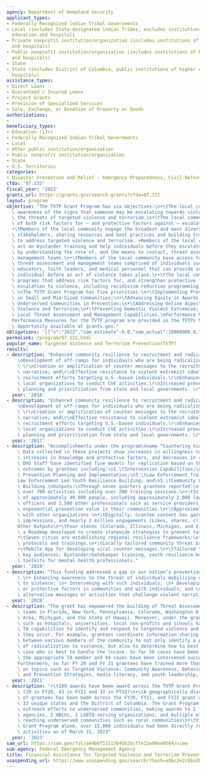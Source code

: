 ```yaml
---
agency: Department of Homeland Security
applicant_types:
- Federally Recognized lndian Tribal Governments
- Local (includes State-designated lndian Tribes, excludes institutions of higher
  education and hospitals
- Private nonprofit institution/organization (includes institutions of higher education
  and hospitals)
- Public nonprofit institution/organization (includes institutions of higher education
  and hospitals)
- State
- State (includes District of Columbia, public institutions of higher education and
  hospitals)
assistance_types:
- Direct Loans
- Guaranteed / Insured Loans
- Project Grants
- Provision of Specialized Services
- Sale, Exchange, or Donation of Property or Goods
authorizations:
- .
beneficiary_types:
- Education (13+)
- Federally Recognized Indian Tribal Governments
- Local
- Other public institution/organization
- Public nonprofit institution/organization
- State
- U.S. Territories
categories:
- Disaster Prevention and Relief - Emergency Preparedness, Civil Defense
cfda: '97.132'
fiscal_year: '2022'
grants_url: https://grants.gov/search-grants?cfda=97.132
layout: program
objective: "The TVTP Grant Program has six objectives:\n•\tThe local community has\
  \ awareness of the signs that someone may be escalating towards violence and of\
  \ the threats of targeted violence and terrorism.\n•\tThe local community has awareness\
  \ of both risk factors for – and protective factors against – escalation to violence.\n\
  •\tMembers of the local community engage the broadest and most diverse set of local\
  \ stakeholders, sharing resources and best practices and building trusted partnerships\
  \ to address targeted violence and terrorism. •Members of the local community can\
  \ act on bystander training and help individuals before they escalate to violence\
  \ by understanding the role of, and the means to contact, threat assessment, and\
  \ management teams.\n•\tMembers of the local community have access to multi-disciplinary\
  \ threat assessment and management teams comprised of individuals such as psychologists,\
  \ educators, faith leaders, and medical personnel that can provide support to an\
  \ individual before an act of violence takes place.\n•\tThe local community has\
  \ programs that address risk factors for, and strengthen protective factors against,\
  \ escalation to violence, including recidivism reduction programming.\nPriorities:\
  \ \nThe TVTP Grant Program has five priorities:\n•\tImplementing Prevention Capabilities\
  \ in Small and Mid-Sized Communities;\n•\tAdvancing Equity in Awards and Engaging\
  \ Underserved Communities in Prevention;\n•\tAddressing Online Aspects of Targeted\
  \ Violence and Terrorism;\n•\tPreventing Domestic Violent Extremism; and\n•\tEnhancing\
  \ Local Threat Assessment and Management Capabilities.\nPerformance Measures:\n\
  Performance Measures for the TVTP program are provided in the TVTPs Notice of Funding\
  \ Opportunity available at grants.gov."
obligations: '[{"x":"2022","sam_estimate":0.0,"sam_actual":20000000.0,"usa_spending_actual":19999992.0},{"x":"2023","sam_estimate":20000000.0,"sam_actual":0.0,"usa_spending_actual":19805288.41},{"x":"2024","sam_estimate":20000000.0,"sam_actual":0.0,"usa_spending_actual":17906547.94}]'
permalink: /program/97.132.html
popular_name: Targeted Violence and Terrorism Prevention(TVTP)
results:
- description: "Enhanced community resilience to recruitment and radicalization; \r\
    \nDevelopment of off-ramps for individuals who are being radicalized to violence;\
    \ \r\nCreation or amplification of counter messages to the recruitment or radicalization\
    \ narrative; and\r\nEffective resistance to violent extremist ideology and online\
    \ recruitment efforts targeting U.S.-based individuals.\r\nEnhanced capacity of\
    \ local organizations to conduct CVE activities.\r\nIncreased prevention and resilience\
    \ planning and prioritization from state and local governments. \r\n"
  year: '2016'
- description: "Enhanced community resilience to recruitment and radicalization; \r\
    \nDevelopment of off-ramps for individuals who are being radicalized to violence;\
    \ \r\nCreation or amplification of counter messages to the recruitment or radicalization\
    \ narrative; and\r\nEffective resistance to violent extremist ideology and online\
    \ recruitment efforts targeting U.S.-based individuals.\r\nEnhanced capacity of\
    \ local organizations to conduct CVE activities.\r\nIncreased prevention and resilience\
    \ planning and prioritization from state and local governments. \r\n"
  year: '2017'
- description: "Accomplishments under the program\nname “Countering Violent Extremism”:\
    \ Data collected in these projects show increases in willingness to intervene,\
    \ increases in knowledge and protective factors, and decreases in risk factors.\
    \ DHS Staff have identified five models for replication based on these positive\
    \ outcomes by grantees including:\n1.\tIntervention Capabilities;\n2.\tRegional\
    \ Prevention Planning and Implementation;\n3.\tLaw Enforcement Training;\n4.\t\
    Law Enforcement Led Youth Resilience Building; and\n5.\tCommunity Led Resilience\
    \ Building.\nOutputs:\nThrough seven quarters grantees reported:\n•\tConducting\
    \ over 700 activities including over 200 training sessions.\n•\tIn person participation\
    \ of approximately 40,000 people, including approximately 2,000 law enforcement\
    \ officers and 2,500 other professionals such as service providers that have an\
    \ exponential prevention value in their communities.\n•\tApproximately 1,300 partnerships\
    \ with other organizations.\n•\tDigitally: Grantee content has garnered 4 million\
    \ impressions, and nearly 2 million engagements (Likes, shares, clicks, etc.).\n\
    Other Outputs\n•\tFour states (Colorado, Illinois, Michigan, and Virginia) piloted\
    \ a Roadmap developed to create statewide strategies to prevent targeted violence\n\
    •\tSeven cities are establishing regional resilience frameworks:\n•\tIntervention\
    \ protocols and trainings.\n•\tLocally tailored community threat briefings.\n\
    •\tMobile App for developing viral counter messages.\n•\tTailored training to\
    \ key audiences: Bystander/Gatekeeper training, youth resilience-building curricula,\
    \ toolkits for mental health professionals."
  year: '2019'
- description: "This funding addressed a gap in our nation’s prevention capabilities:\
    \ \n• Enhancing awareness to the threat of individuals mobilizing or radicalizing\
    \ to violence; \n• Intervening with such individuals; \n• Developing resilience\
    \ or protective factors in communities and with individuals; and \n• Providing\
    \ alternative messages or activities that challenge violent narratives."
  year: '2020'
- description: "The grant has empowered the building of Threat Assessment Management\
    \ teams in Florida, New York, Pennsylvania, Colorado, Washington D.C., the Bay\
    \ Area, Michigan, and the state of Hawaii. Moreover, under the grant, local institutions\
    \ such as hospitals, universities, local non-profits and schools have developed\
    \ TA capabilities to identify and respond to targeted violence and terrorism before\
    \ they occur. For example, grantees coordinate information sharing and meetings\
    \ between various members of the community to not only identify a potential sign\
    \ of radicalization to violence, but also to determine how to best handle the\
    \ case who is best to handle the \ncase. So far 56 cases have been referred to\
    \ the appropriate TA member and 94 cases have been intervened successfully.  \n\
    Furthermore, so far FY 20 and FY 21 grantees have trained more than 5,000 individuals\
    \ on topics such as Targeted Violence: Community Awareness, Behavioral Analysis,\
    \ and Prevention Strategies, media literacy, and youth leadership, among others."
  year: '2021'
- description: "•\t109 awards have been award across the TVTP Grant Program to date\
    \ (29 in FY20, 43 in FY21 and 37 in FY22)\n•\tA geographically diverse selection\
    \ of grantees has been made across the FY20, FY21, and FY22 grant cycles, reaching\
    \ 33 unique states and the District of Columbia. The Grant Program has also prioritized\
    \ outreach efforts to underserved communities, making awards to 2 tribal government\
    \ agencies, 2 HBCUs, 2 LGBTQ-serving organizations, and multiple other organizations\
    \ reaching underserved communities such as rural communities\n•\tVia the FY20\
    \ Grant Program alone, over 15,000 individuals had been directly reached via grant-funded\
    \ activities as of March 31, 2023"
  year: '2023'
sam_url: https://sam.gov/fal/a44b6f53113645b2bcffe11e98ee9564/view
sub-agency: Federal Emergency Management Agency
title: Financial Assistance for Targeted Violence and Terrorism Prevention
usaspending_url: https://www.usaspending.gov/search/?hash=a9bc2e2c86a3b6e93b76962987520c62
---
```

